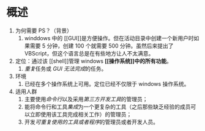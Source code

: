 # 概述
1. 为何需要 PS？（背景）
	1. winddows 中的 [[GUI]]是方便操作。但在活动目录中创建一个新用户时如果需要 5 分钟，创建 100 个就需要 500 分钟。虽然后来提出了 VBScript，但这个语言总是在有些地方让人不太满意。
2. 定位：通过该 [[shell]]管理 windows **[[操作系统]]中的所有功能**。
	1. *重复*任务或 *GUI 无法完成*的任务。
3. 环境
	1. 已经在多个操作系统上可用。定位已经不仅限于 windows 操作系统。
4. 适用人群
	1. 主要使用*命令行*以及采用*第三方开发工具*的管理员；
	2. 能将命令行和工具*集成*为一个更复杂的工具（之后那些缺乏经验的成员可以立即使用该工具完成相关工作）的管理员；
	3. 开发*可重复使用的工具或者程序*的管理员或者开发人员。